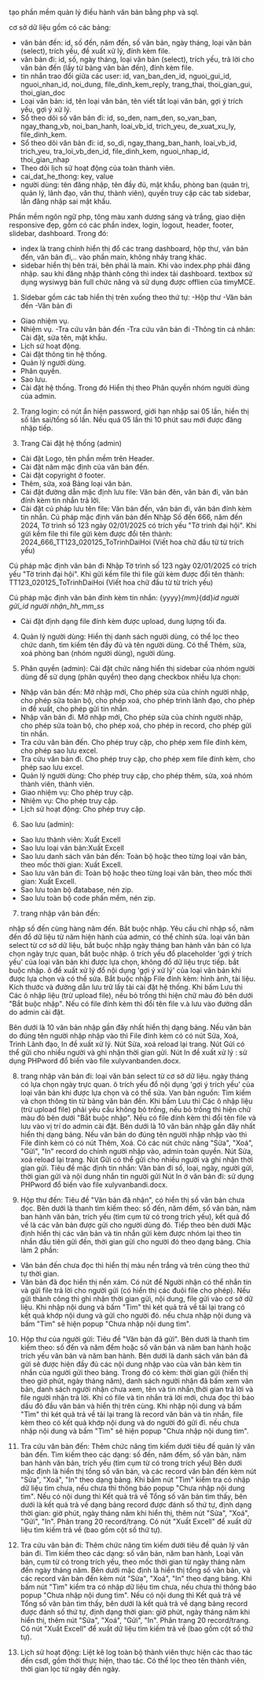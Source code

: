 tạo phần mềm quản lý điều hành văn bản bằng php và sql.


cơ sở dữ liệu gồm có các bảng:

- văn bản đến: id, số đến, năm đến, số văn bản, ngày tháng, loại văn bản (select), trích yếu, đề xuất xử lý, đính kèm file.
- văn bản đi: id, số, ngày tháng, loại văn bản (select), trích yếu, trả lời cho văn bản đến (lấy từ bảng văn bản đến), đính kèm file.
- tin nhắn trao đổi giữa các user: id, van_ban_den_id, nguoi_gui_id, nguoi_nhan_id, noi_dung, file_dinh_kem_reply, trang_thai, thoi_gian_gui, thoi_gian_doc
- Loại văn bản: id, tên loại văn bản, tên viết tắt loại văn bản, gợi ý trích yếu, gợi ý xử lý.
- Sổ theo dõi số văn bản đi: id, so_den, nam_den, so_van_ban, ngay_thang_vb, noi_ban_hanh, loai_vb_id, trich_yeu, de_xuat_xu_ly, file_dinh_kem.
- Sổ theo dõi văn bản đi: id, so_di, ngay_thang_ban_hanh, loai_vb_id, trich_yeu, tra_loi_vb_den_id, file_dinh_kem, nguoi_nhap_id, thoi_gian_nhap
- Theo dõi lịch sử hoạt động của toàn thành viên.
- cai_dat_he_thong: key, value
- người dùng: tên đăng nhập, tên đầy đủ, mật khẩu, phòng ban (quản trị, quản lý, lãnh đạo, văn thư, thành viên), quyền truy cập các tab sidebar, lần đăng nhập sai mật khẩu.







Phần mềm ngôn ngữ php, tông màu xanh dương sáng và trắng, giao diện responsive đẹp, gồm có các phần index, login, logout, header, footer, slidebar, dashboard. 
Trong đó:
- index là trang chính hiển thị đổ các trang dashboard, hộp thư, văn bản đến, văn bản đi,.. vào phần main, không nhảy trang khác.
- sidebar hiển thị bên trái, bên phải là main.
Khi vào index.php phải đăng nhập. sau khi đăng nhập thành công thì index tải dashboard.
textbox sử dụng wysiwyg bản full chức năng và sử dụng được offlien của timyMCE.

1. Sidebar gồm các tab hiển thị trên xuống theo thứ tự: 
-Hộp thư
-Văn bản đến
-Văn bản đi
- Giao nhiệm vụ.
- Nhiệm vụ.
-Tra cứu văn bản đến
-Tra cứu văn bản đi
-Thông tin cá nhân: Cài đặt, sửa tên, mật khẩu.
- Lịch sử hoạt động.
- Cài đặt thông tin hệ thống.
- Quản lý người dùng.
- Phân quyền.
- Sao lưu.
- Cài đặt hệ thống.
Trong đó Hiển thị theo Phân quyền nhóm người dùng của admin.


2. Trang login: có nút ẩn hiện password, giới hạn nhập sai 05 lần, hiển thị số lần sai/tổng số lần. Nếu quá 05 lần thì 10 phút sau mới được đăng nhập tiếp.

3. Trang Cài đặt hệ thống (admin)
- Cài đặt Logo, tên phần mềm trên Header.
- Cài đặt năm mặc định của văn bản đến.
- Cài đặt copyright ở footer.
- Thêm, sửa, xoá Bảng loại văn bản.
- Cài đặt đường dẫn mặc định lưu file: Văn bản đên, văn bản đi, văn bản đính kèm tin nhắn trả lời.
- Cài đặt cú pháp lưu tên file: Văn bản đến, văn bản đi, văn bản đính kèm tin nhắn.
Cú pháp mặc định văn bản đến
Nhập Số đến 666, năm đến 2024, Tờ trình số 123 ngày 02/01/2025 có trích yếu "Tờ trình đại hội". 
Khi gửi kềm file thì file gửi kèm được đổi tên thành: 2024_666_TT123_020125_ToTrinhDaiHoi (Viết hoa chữ đầu từ từ trích yếu)

Cú pháp mặc định văn bản đi
Nhập Tờ trình số 123 ngày 02/01/2025 có trích yếu "Tờ trình đại hội". 
Khi gửi kềm file thì file gửi kèm được đổi tên thành: TT123_020125_ToTrinhDaiHoi (Viết hoa chữ đầu từ từ trích yếu)

Cú pháp mặc định văn bản đính kèm tin nhắn: {yyyy}_{mm}_{dd}_id người gửi_id người nhận_hh_mm_ss_
- Cài đặt định dạng file đính kèm được upload, dung lượng tối đa.

4. Quản lý người dùng: Hiển thị danh sách người dùng, có thể lọc theo chức danh, tìm kiếm tên đầy đủ và tên người dùng. 
Có thể Thêm, sửa, xoá phòng ban (nhóm người dùng), người dùng.


5. Phân quyền (admin):
Cài đặt chức năng hiển thị sidebar của nhóm người dùng để sử dụng (phân quyền) theo dạng checkbox nhiều lựa chọn:
- Nhập văn bản đến: Mở nhập mới, Cho phép sửa của chính người nhập, cho phép sửa toàn bộ, cho phép xoá, cho phép trình lãnh đạo, cho phép in đề xuất, cho phép gửi tin nhắn.
- Nhập văn bản đi. Mở nhập mới, Cho phép sửa của chính người nhập, cho phép sửa toàn bộ, cho phép xoá, cho phép in record, cho phép gửi tin nhắn.
- Tra cứu văn bản đến. Cho phép truy cập, cho phép xem file đính kèm, cho phép sao lưu excel.
- Tra cứu văn bản đi. Cho phép truy cập, cho phép xem file đính kèm, cho phép sao lưu excel.
- Quản lý người dùng: Cho phép truy cập, cho phép thêm, sửa, xoá nhóm thành viên, thành viên.
- Giao nhiệm vụ: Cho phép truy cập.
- Nhiệm vụ: Cho phép truy cập.
- Lịch sử hoạt động: Cho phép truy cập.

6. Sao lưu (admin):
- Sao lưu thành viên: Xuất Excell
- Sao lưu loại văn bản:Xuất Excell
- Sao lưu danh sách văn bản đến: Toàn bộ hoặc theo từng loại văn bản, theo mốc thời gian: Xuất Excell.
- Sao lưu văn bản đi: Toàn bộ hoặc theo từng loại văn bản, theo mốc thời gian: Xuất Excell.
- Sao lưu toàn bộ đatabase, nén zip.
- Sao lưu toàn bộ code phần mềm, nén zip.

7. trang nhập văn bản đến:

nhập số đến cùng hàng năm đến. Bắt buộc nhập. Yêu cầu chỉ nhập số, năm đến đổ dữ liệu từ năm hiện hành của admin, có thể chỉnh sửa.
loại văn bản select từ cơ sở dữ liệu, bắt buộc nhập
ngày tháng ban hành văn bản có lựa chọn ngày trực quan, bắt buộc nhập.
ô trích yếu đổ placeholder 'gợi ý trích yếu' của loại văn bản khi được lựa chọn, không đổ dữ liệu trực tiếp. bắt buộc nhập.
ô đề xuất xử lý đổ nội dụng 'gợi ý xử lý' của loại văn bản khi được lựa chọn và có thể sửa. Bắt buộc nhập
File đính kèm: hình ảnh, tài liệu. Kích thước và đường dẫn lưu trữ lấy tài cài đặt hệ thống.
Khi bấm Lưu thì Các ô nhập liệu (trừ upload file), nếu bỏ trống thì hiện chữ màu đỏ bên dưới "Bắt buộc nhập".
Nếu có file đính kèm thì đổi tên file v.à lưu vào đường dẫn do admin cài đặt.

Bên dưới là 10 văn bản nhập gần đây nhất hiển thị dạng bảng. 
Nếu văn bản do đúng tên người nhập nhập vào thì File đính kèm có có nút Sửa, Xoá, Trình Lãnh đạo, In đề xuất xử lý.
Nút Sửa, xoá reload lại trang.
Nút Gửi có thể gửi cho nhiều người và ghi nhận thời gian gửi.
Nút In đề xuất xử lý : sử dụng PHPword đổ biến vào file xulyvanbanden.docx.

8. trang nhập văn bản đi: 
loại văn bản select từ cơ sở dữ liệu.
ngày tháng có lựa chọn ngày trực quan.
ô trích yếu đổ nội dụng 'gợi ý trích yếu' của loại văn bản khi được lựa chọn và có thể sửa.
Van bản nguồn: Tìm kiếm và chọn thông tin từ bảng văn bản đến.
Khi bấm Lưu thì Các ô nhập liệu (trừ upload file) phải yêu cầu không bỏ trống, nếu bỏ trống thì hiện chữ màu đỏ bên dưới "Bắt buộc nhập".
Nếu có file đính kèm thì đổi tên file và lưu vào vị trí do admin cài đặt.
Bên dưới là 10 văn bản nhập gần đây nhất hiển thị dạng bảng. 
Nếu văn bản do đúng tên người nhập nhập vào thì File đính kèm có có nút Thêm, Xoá. 
Có các nút chức năng "Sửa", "Xoá", "Gửi", "In" record do chính người nhập vào, admin toàn quyền.
Nút Sửa, xoá reload lại trang.
Nút Gửi có thể gửi cho nhiều người và ghi nhận thời gian gửi. Tiêu đề mặc định tin nhắn: Văn bản đi số, loại, ngày, người gửi, thời gian gửi và nội dung nhắn tin người gửi
Nút In ở văn bản đi: sử dụng PHPword đổ biến vào file xulyvanbandi.docx.



9. Hộp thư đến: Tiêu đề "Văn bản đã nhận", có hiển thị số văn bản chưa đọc. 
Bên dưới là thanh tìm kiếm theo: số đến, năm đếm, số văn bản, năm ban hành văn bản, trích yếu (tìm cụm từ có trong trích yếu), kết quả đổ về là các văn bản được gửi cho người dùng đó.
Tiếp theo bên dưới Mặc định hiển thị các văn bản và tin nhắn gửi kèm được nhóm lại theo tin nhắn đầu tiên gửi đến, thời gian gửi cho người đó theo dạng bảng. Chia làm 2 phần:
- Văn bản đến chưa đọc thì hiển thị màu nền trắng và trên cùng theo thứ tự thời gian.
- Văn bản đã đọc hiển thị nền xám. Có nút để Người nhận có thể nhắn tin và gửi file trả lời cho người gửi (có hiển thị các đuôi file cho phép). Nếu gửi thành công thì ghi nhận thời gian gửi, nội dung, file gửi vào cơ sở dữ liệu.
Khi nhập nội dung và bấm "Tìm" thì két quả trả về tải lại trang có kết quả khớp nội dung và gửi cho người đó. nếu chưa nhập nội dung và bấm "Tìm" sẽ hiện popup "Chưa nhập nội dung tìm".

10. Hộp thư của người gửi: Tiêu đề "Văn bản đã gửi". 
Bên dưới là thanh tìm kiếm theo: số đến và năm đếm hoặc số văn bản và năm ban hành hoặc trích yếu văn bản và năm ban hành. 
Bên dưới là danh sách văn bản đã gửi sẽ được hiện đầy đủ các nội dung nhập vào của văn bản kèm tin nhắn của người gửi theo bảng. Trong đó có kèm: thời gian gửi (hiển thị theo giờ phút, ngày tháng năm), danh sách người nhận đã bấm xem văn bản, danh sách người nhận chưa xem, tên và tin nhắn,thời gian trả lời và file người nhận trả lời. Khi có file và tin nhắn trả lời mới, chưa đọc thì báo dấu đỏ đầu văn bản và hiển thị trên cùng.
Khi nhập nội dung và bấm "Tìm" thì két quả trả về tải lại trang là record văn bản và tin nhắn, file kèm theo có kết quả khớp nội dung và do người đó gửi đi. nếu chưa nhập nội dung và bấm "Tìm" sẽ hiện popup "Chưa nhập nội dung tìm".



11. Tra cứu văn bản đến:
Thêm chức năng tìm kiếm dưới tiêu đề quản lý văn bản đến.
Tìm kiếm theo các dạng: số đến, năm đếm, số văn bản, năm ban hành văn bản, trích yếu (tìm cụm từ có trong trích yếu)
Bên dưới mặc định là hiển thị tổng số văn bản, và các record văn bản đến kèm nút "Sửa", "Xoá", "In" theo dạng bảng.
Khi bấm nút "Tìm" kiểm tra có nhập dữ liệu tìm chưa, nếu chưa thì thông báo popup "Chưa nhập nội dung tìm".
Nếu có nội dung thì Kết quả trả về Tổng số văn bản tìm thấy, bên dưới là kết quả trả về dạng bảng record được đánh số thứ tự, định dạng thời gian: giờ phút, ngày tháng năm khi hiển thị, thêm nút "Sửa", "Xoá", "Gửi", "In". Phân trang 20 record/trang.
Có nút "Xuất Excell" để xuất dữ liệu tìm kiếm trả về (bao gồm cột số thứ tự). 

12. Tra cứu văn bản đi:
Thêm chức năng tìm kiếm dưới tiêu đề quản lý văn bản đi.
Tìm kiếm theo các dạng: số văn bản, năm ban hành, Loại văn bản, cụm từ có trong trích yếu, theo mốc thời gian từ ngày tháng năm đến ngày tháng năm.
Bên dưới mặc định là hiển thị tổng số văn bản, và các record văn bản đến kèm nút "Sửa", "Xoá", "In" theo dạng bảng.
Khi bấm nút "Tìm" kiểm tra có nhập dữ liệu tìm chưa, nếu chưa thì thông báo popup "Chưa nhập nội dung tìm".
Nếu có nội dung thì Kết quả trả về Tổng số văn bản tìm thấy, bên dưới là kết quả trả về dạng bảng record được đánh số thứ tự, định dạng thời gian: giờ phút, ngày tháng năm khi hiển thị, thêm nút "Sửa", "Xoá", "Gửi", "In". Phân trang 20 record/trang.
Có nút "Xuất Excell" để xuất dữ liệu tìm kiếm trả về (bao gồm cột số thứ tự). 

13. Lịch sử hoạt động: Liệt kê log toàn bộ thành viên thực hiện các thao tác đến csdl, gồm thời thực hiện, thao tác. Có thể lọc theo tên thành viên, thời gian lọc từ ngày đến ngày.


